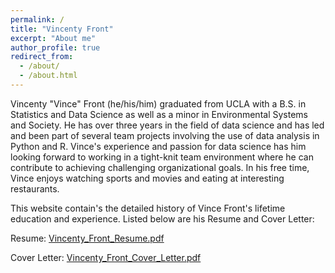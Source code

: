```yaml
---
permalink: /
title: "Vincenty Front"
excerpt: "About me"
author_profile: true
redirect_from: 
  - /about/
  - /about.html
---
```


Vincenty "Vince" Front (he/his/him) graduated from UCLA with a B.S. in Statistics and Data Science as well as a minor in Environmental Systems and Society. He has over three years in the field of data science and has led and been part of several team projects involving the use of data analysis in Python and R. Vince's experience and passion for data science has him looking forward to working in a tight-knit team environment where he can contribute to achieving challenging organizational goals. In his free time, Vince enjoys watching sports and movies and eating at interesting restaurants.

This website contain's the detailed history of Vince Front's lifetime education and experience. Listed below are his Resume and Cover Letter:

Resume: [Vincenty_Front_Resume.pdf](https://vincentyfront.github.io/files/Vincenty_Front_Resume.pdf)

Cover Letter: [Vincenty_Front_Cover_Letter.pdf](https://vincentyfront.github.io/files/Vincenty_Front_Cover_Letter.pdf)